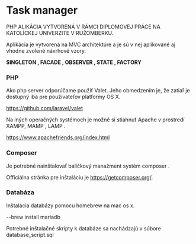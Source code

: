 # Task manager

PHP ALIKÁCIA VYTVORENÁ V RÁMCI DIPLOMOVEJ PRÁCE NA KATOLÍCKEJ UNIVERZITE V RUŽOMBERKU. 

Aplikácia je vytvorená na MVC architektúre a je sú v nej aplikované aj vhodne zvolené návrhové vzory.



**SINGLETON
, FACADE
, OBSERVER
, STATE
, FACTORY**



### PHP

Ako php server odporúčame použiť Valet. Jeho obmedzením je,  že zatiaľ je dostupný iba pre používateľov platformy OS X. 

https://github.com/laravel/valet

Na iných operačných systémoch je možné si stiahnuť Apache v prostredí XAMPP, MAMP , LAMP . 

https://www.apachefriends.org/index.html


### Composer

Je potrebné nainštalovať baličkový manažment systém composer . 

Officiálna stránka pre inštaláciu je https://getcomposer.org/.


### Databáza

Inštalácia databázy pomocu homebrew na mac os x.  

--brew install mariadb

Potrebné inštalačné skripty k databáze sa nachádzajú v súbore database_script.sql